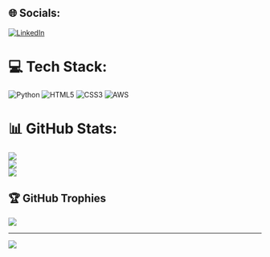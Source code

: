


## 🌐 Socials:
[![LinkedIn](https://img.shields.io/badge/LinkedIn-%230077B5.svg?logo=linkedin&logoColor=white)](https://www.linkedin.com/in/klaussantos/) 

# 💻 Tech Stack:
![Python](https://img.shields.io/badge/python-3670A0?style=flat&logo=python&logoColor=ffdd54) ![HTML5](https://img.shields.io/badge/html5-%23E34F26.svg?style=flat&logo=html5&logoColor=white) ![CSS3](https://img.shields.io/badge/css3-%231572B6.svg?style=flat&logo=css3&logoColor=white) ![AWS](https://img.shields.io/badge/AWS-%23FF9900.svg?style=flat&logo=amazon-aws&logoColor=white)
# 📊 GitHub Stats:
![](https://github-readme-stats.vercel.app/api?username=JKlausSantos&theme=radical&hide_border=false&include_all_commits=false&count_private=false)<br/>
![](https://github-readme-streak-stats.herokuapp.com/?user=JKlausSantos&theme=radical&hide_border=false)<br/>
![](https://github-readme-stats.vercel.app/api/top-langs/?username=JKlausSantos&theme=radical&hide_border=false&include_all_commits=false&count_private=false&layout=compact)

## 🏆 GitHub Trophies
![](https://github-profile-trophy.vercel.app/?username=JKlausSantos&theme=onestar&no-frame=false&no-bg=false&margin-w=4)

---
[![](https://visitcount.itsvg.in/api?id=JKlausSantos&icon=9&color=1)](https://visitcount.itsvg.in)

<!-- Proudly created with GPRM ( https://gprm.itsvg.in ) -->
